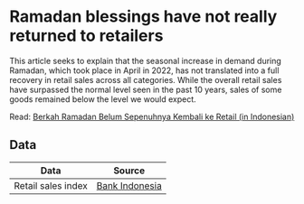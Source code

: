 # Ramadan blessings have not really returned to retailers

This article seeks to explain that the seasonal increase in demand during Ramadan, which took place in April in 2022, has not translated into a full recovery in retail sales across all categories. While the overall retail sales have surpassed the normal level seen in the past 10 years, sales of some goods remained below the level we would expect.

Read: [Berkah Ramadan Belum Sepenuhnya Kembali ke Retail (in Indonesian)](https://lshiabhipraya.com/berkah-ramadan-belum-kembali-sepenuhnya-ke-retail%ef%bf%bc/)

## Data

Data | Source |  
---- | ------ |  
Retail sales index | [Bank Indonesia](https://www.bi.go.id/id/publikasi/laporan/Pages/SPE-Maret-2022.aspx) |  